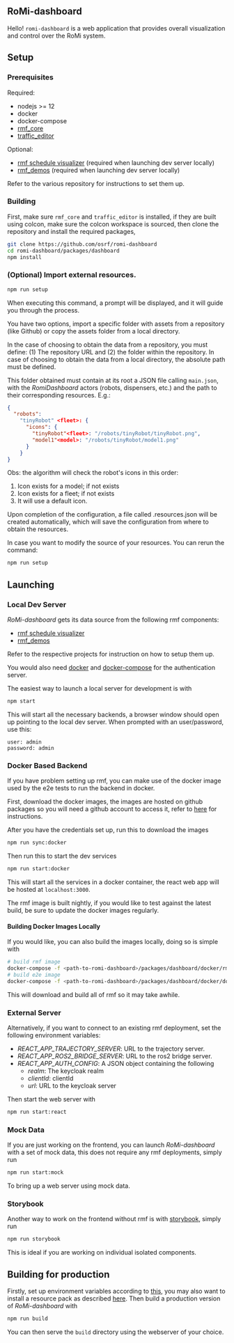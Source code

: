 ## RoMi-dashboard

Hello! `romi-dashboard` is a web application that provides overall visualization and control over the RoMi system.

## Setup

### Prerequisites

Required:

- nodejs >= 12
- docker
- docker-compose
- [rmf_core](https://github.com/osrf/rmf_core)
- [traffic_editor](https://github.com/osrf/traffic_editor)

Optional:

- [rmf schedule visualizer](https://github.com/osrf/rmf_schedule_visualizer) (required when launching dev server locally)
- [rmf_demos](https://github.com/osrf/rmf_demos) (required when launching dev server locally)

Refer to the various repository for instructions to set them up.

### Building

First, make sure `rmf_core` and `traffic_editor` is installed, if they are built using colcon, make sure the colcon workspace is sourced, then clone the repository and install the required packages,

```bash
git clone https://github.com/osrf/romi-dashboard
cd romi-dashboard/packages/dashboard
npm install
```

### (Optional) Import external resources.

```bash
npm run setup
```

When executing this command, a prompt will be displayed, and it will guide you through the process.

You have two options, import a specific folder with assets from a repository (like Github) or copy the assets folder from a local directory.

In the case of choosing to obtain the data from a repository, you must define: (1) The repository URL and (2) the folder within the repository. In case of choosing to obtain the data from a local directory, the absolute path must be defined.

This folder obtained must contain at its root a JSON file calling `main.json`, with the _RomiDashboard_ actors (robots, dispensers, etc.) and the path to their corresponding resources. E.g.:

```json
{
  "robots":
    "tinyRobot" <fleet>: {
      "icons": {
        "tinyRobot"<fleet>: "/robots/tinyRobot/tinyRobot.png",
        "model1"<model>: "/robots/tinyRobot/model1.png"
      }
    }
}
```

Obs: the algorithm will check the robot's icons in this order:

1. Icon exists for a model; if not exists
2. Icon exists for a fleet; if not exists
3. It will use a default icon.

Upon completion of the configuration, a file called .resources.json will be created automatically, which will save the configuration from where to obtain the resources.

In case you want to modify the source of your resources. You can rerun the command:

```bash
npm run setup
```

## Launching

### Local Dev Server

_RoMi-dashboard_ gets its data source from the following rmf components:

- [rmf schedule visualizer](https://github.com/osrf/rmf_schedule_visualizer)
- [rmf_demos](https://github.com/osrf/rmf_demos)

Refer to the respective projects for instruction on how to setup them up.

You would also need [docker](https://docs.docker.com/engine/install/ubuntu/) and [docker-compose](https://docs.docker.com/compose/install/) for the authentication server.

The easiest way to launch a local server for development is with

```bash
npm start
```

This will start all the necessary backends, a browser window should open up pointing to the local dev server. When prompted with an user/password, use this:

```
user: admin
password: admin
```

### Docker Based Backend

If you have problem setting up rmf, you can make use of the docker image used by the e2e tests to run the backend in docker.

First, download the docker images, the images are hosted on github packages so you will need a github account to access it, refer to [here](https://docs.github.com/en/packages/using-github-packages-with-your-projects-ecosystem/configuring-docker-for-use-with-github-packages) for instructions.

After you have the credentials set up, run this to download the images

```bash
npm run sync:docker
```

Then run this to start the dev services

```bash
npm run start:docker
```

This will start all the services in a docker container, the react web app will be hosted at `localhost:3000`.

The rmf image is built nightly, if you would like to test against the latest build, be sure to update the docker images regularly.

#### Building Docker Images Locally

If you would like, you can also build the images locally, doing so is simple with

```bash
# build rmf image
docker-compose -f <path-to-romi-dashboard>/packages/dashboard/docker/rmf/docker-compose.yml build --no-cache
# build e2e image
docker-compose -f <path-to-romi-dashboard>/packages/dashboard/docker/docker-compose.yml build --no-cache e2e
```

This will download and build all of rmf so it may take awhile.

### External Server

Alternatively, if you want to connect to an existing rmf deployment, set the following environment variables:

- _REACT_APP_TRAJECTORY_SERVER_: URL to the trajectory server.
- _REACT_APP_ROS2_BRIDGE_SERVER_: URL to the ros2 bridge server.
- _REACT_APP_AUTH_CONFIG_: A JSON object containing the following
  - _realm_: The keycloak realm
  - _clientId_: clientId
  - _url_: URL to the keycloak server

Then start the web server with

```bash
npm run start:react
```

### Mock Data

If you are just working on the frontend, you can launch _RoMi-dashboard_ with a set of mock data, this does not require any rmf deployments, simply run

```bash
npm run start:mock
```

To bring up a web server using mock data.

### Storybook

Another way to work on the frontend without rmf is with [storybook](https://storybook.js.org/), simply run

```bash
npm run storybook
```

This is ideal if you are working on individual isolated components.

## Building for production

Firstly, set up environment variables according to [this](#External-Server), you may also want to install a resource pack as described [here](#Optional-Import-external-resources.). Then build a production version of _RoMi-dashboard_ with

```bash
npm run build
```

You can then serve the `build` directory using the webserver of your choice.
